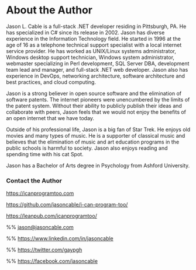 # About the Author

Jason L. Cable is a full-stack .NET developer residing in Pittsburgh, PA.  He has specialized in C# since its release in 2002.  Jason has diverse experience in the Information Technology field.  He started in 1996 at the age of 16 as a telephone technical support specialist with a local internet service provider.  He has worked as UNIX/Linux systems administrator, Windows desktop support technician, Windows system administrator, webmaster specializing in Perl development, SQL Server DBA, development team lead and manager, and full-stack .NET web developer.  Jason also has experience in DevOps, networking architecture, software architecture and best practices, and cloud computing.

Jason is a strong believer in open source software and the elimination of software patents.  The internet pioneers were unencumbered by the limits of the patent system.  Without their ability to publicly publish their ideas and collaborate with peers, Jason feels that we would not enjoy the benefits of an open internet that we have today.

Outside of his professional life, Jason is a big fan of Star Trek.  He enjoys old movies and many types of music.  He is a supporter of classical music and believes that the elimination of music and art education programs in the public schools is harmful to society.  Jason also enjoys reading and spending time with his cat Spot.

Jason has a Bachelor of Arts degree in Psychology from Ashford University.

### Contact the Author

<https://icanprogramtoo.com>

<https://github.com/jasoncable/i-can-program-too/>

<https://leanpub.com/icanprogramtoo/>

%% <jason@jasoncable.com>

%% <https://www.linkedin.com/in/jasoncable>

%% <https://twitter.com/gaypgh>

%% <https://facebook.com/jasoncable>
